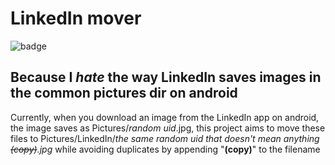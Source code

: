 # LinkedIn mover

![badge](https://gitlab.com/srgoti/linkedin-mover/badges/master/pipeline.svg)

## Because I *hate* the way LinkedIn saves images in the common pictures dir on android

Currently, when you download an image from the LinkedIn app on android, the image saves as Pictures/_random uid_.jpg, this project aims to move these files to Pictures/LinkedIn/_the same random uid that doesn't mean anything ~~(copy)~~.jpg_ while avoiding duplicates by appending "**(copy)**" to the filename
